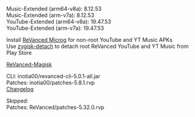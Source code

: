 Music-Extended (arm64-v8a): 8.12.53  
Music-Extended (arm-v7a): 8.12.53  
YouTube-Extended (arm64-v8a): 19.47.53  
YouTube-Extended (arm-v7a): 19.47.53  

Install [ReVanced Microg](https://github.com/ReVanced/GmsCore/releases) for non-root YouTube and YT Music APKs  
Use [zygisk-detach](https://github.com/j-hc/zygisk-detach) to detach root ReVanced YouTube and YT Music from Play Store  

[ReVanced-Magisk](https://github.com/kingsmanvn1x32/ReVanced-Magisk)
  
CLI: inotia00/revanced-cli-5.0.1-all.jar  
Patches: inotia00/patches-5.8.1.rvp  
[Changelog](https://github.com/inotia00/revanced-patches/releases/tag/v5.8.1)  

Skipped:  
Patches: ReVanced/patches-5.32.0.rvp    
